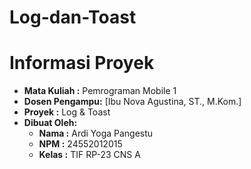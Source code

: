 # Log-dan-Toast
# Informasi Proyek
- **Mata Kuliah   :** Pemrograman Mobile 1
- **Dosen Pengampu:** [Ibu Nova Agustina, ST., M.Kom.]
- **Proyek        :** Log & Toast
- **Dibuat Oleh:**    
    - **Nama   :** Ardi Yoga Pangestu
    - **NPM    :** 24552012015
    - **Kelas  :** TIF RP-23 CNS A
